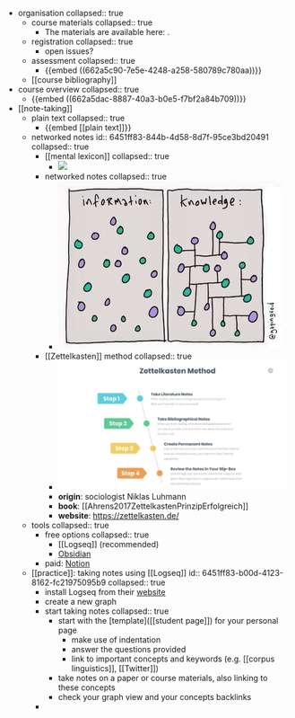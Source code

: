 - organisation
  collapsed:: true
	- course materials
	  collapsed:: true
		- The materials are available here: .
	- registration
	  collapsed:: true
		- open issues?
	- assessment
	  collapsed:: true
		- {{embed ((662a5c90-7e5e-4248-a258-580789c780aa))}}
	- [[course bibliography]]
- course overview
  collapsed:: true
	- {{embed ((662a5dac-8887-40a3-b0e5-f7bf2a84b709))}}
- [[note-taking]]
	- plain text
	  collapsed:: true
		- {{embed [[plain text]]}}
	- networked notes
	  id:: 6451ff83-844b-4d58-8d7f-95ce3bd20491
	  collapsed:: true
		- [[mental lexicon]]
		  collapsed:: true
			- ![](../assets/mental-lexicon.png)
		- networked notes
		  collapsed:: true
			- ![](../assets/networked-notes.png)
		- [[Zettelkasten]] method
		  collapsed:: true
			- ![](../assets/zettelkasten-method.png)
			- **origin**: sociologist Niklas Luhmann
			- **book**: [[Ahrens2017ZettelkastenPrinzipErfolgreich]]
			- **website**: https://zettelkasten.de/
	- tools
	  collapsed:: true
		- free options
		  collapsed:: true
			- [[Logseq]] (recommended)
			- [Obsidian](https://obsidian.md/)
		- paid: [Notion](https://www.notion.so/)
	- [[practice]]: taking notes using [[Logseq]]
	  id:: 6451ff83-b00d-4123-8162-fc21975095b9
	  collapsed:: true
		- install Logseq from their [website](https://logseq.com/)
		- create a new graph
		- start taking notes
		  collapsed:: true
			- start with the [template]([[student page]]) for your personal page
				- make use of indentation
				- answer the questions provided
				- link to important concepts and keywords (e.g. [[corpus linguistics]], [[Twitter]])
			- take notes on a paper or course materials, also linking to these concepts
			- check your graph view and your concepts backlinks
		-